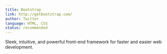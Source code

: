 ```yaml
---
title: Bootstrap
link: http://getbootstrap.com/
author: Twitter
language: HTML, CSS
status: recommended
---
```


Sleek, intuitive, and powerful front-end framework for faster and easier web development.
